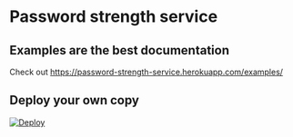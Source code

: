 # Password strength service

## Examples are the best documentation

Check out https://password-strength-service.herokuapp.com/examples/

## Deploy your own copy

[![Deploy](https://www.herokucdn.com/deploy/button.svg)](https://heroku.com/deploy)
